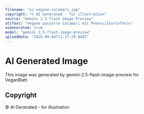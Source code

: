 ```yaml
---
filename: "ai-vegane-calamari.jpg"
copyright: "© AI Generated - for illustration"
source: "Gemini 2.5 Flash Image Preview"
altText: "Vegane panierte Calamari mit Petersilkartoffeln"
aiGenerated: true
model: "gemini-2.5-flash-image-preview"
uploadDate: "2025-09-04T11:17:29.949Z"
---
```


# AI Generated Image

This image was generated by gemini-2.5-flash-image-preview for VeganBlatt.

## Copyright
© AI Generated - for illustration
